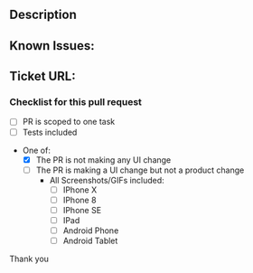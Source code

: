 ## Description

## Known Issues:

## Ticket URL:

### Checklist for this pull request

- [ ] PR is scoped to one task
- [ ] Tests included
- One of:
  - [x] The PR is not making any UI change
  - [ ] The PR is making a UI change but not a product change
    - All Screenshots/GIFs included:
      - [ ] IPhone X
      - [ ] IPhone 8
      - [ ] IPhone SE
      - [ ] IPad
      - [ ] Android Phone
      - [ ] Android Tablet

Thank you
